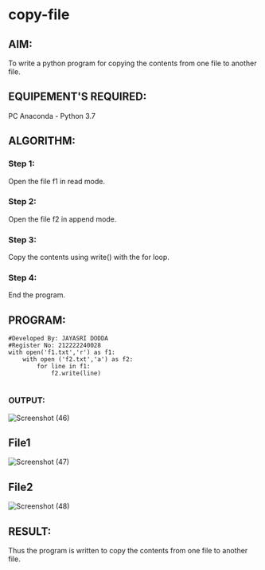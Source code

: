 # copy-file
## AIM:
To write a python program for copying the contents from one file to another file.
## EQUIPEMENT'S REQUIRED: 
PC
Anaconda - Python 3.7
## ALGORITHM: 
### Step 1:
Open the file f1 in read mode.
### Step 2: 
Open the file f2 in append mode.
### Step 3: 
Copy the contents using write() with the for loop.
### Step 4:  
End the program.
## PROGRAM:
```
#Developed By: JAYASRI DODDA
#Register No: 212222240028
with open('f1.txt','r') as f1:
    with open ('f2.txt','a') as f2:
        for line in f1:
            f2.write(line)
            
```
### OUTPUT:
![Screenshot (46)](https://github.com/jayasridodda/copy-file/assets/123259278/5408e689-78e3-4819-90cb-2a683e94c099)


## File1
![Screenshot (47)](https://github.com/jayasridodda/copy-file/assets/123259278/b51f1c4c-db5f-4535-814d-b5b07065e083)

## File2

![Screenshot (48)](https://github.com/jayasridodda/copy-file/assets/123259278/6a4b5ca4-5202-43b4-a05a-019cf94137b1)

## RESULT:
Thus the program is written to copy the contents from one file to another file.
